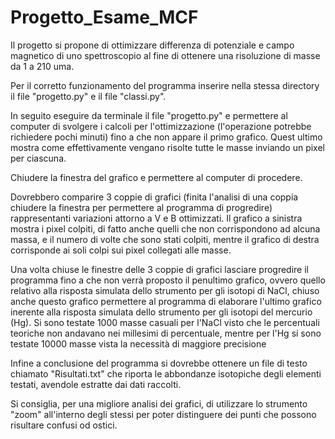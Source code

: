 # Progetto_Esame_MCF

Il progetto si propone di ottimizzare differenza di potenziale e campo magnetico di uno spettroscopio al fine di ottenere una risoluzione di masse da 1 a 210 uma.

Per il corretto funzionamento del programma inserire nella stessa directory il file "progetto.py" e il file "classi.py".

In seguito eseguire da terminale il file "progetto.py" e permettere al computer di svolgere i calcoli per l'ottimizzazione (l'operazione potrebbe richiedere pochi minuti) fino a che non appare il primo grafico. Quest ultimo mostra come effettivamente vengano risolte tutte le masse inviando un pixel per ciascuna.

Chiudere la finestra del grafico e permettere al computer di procedere.

Dovrebbero comparire 3 coppie di grafici (finita l'analisi di una coppia chiudere la finestra per permettere al programma di progredire) rappresentanti variazioni attorno a V e B ottimizzati. Il grafico a sinistra mostra i pixel colpiti, di fatto anche quelli che non corrispondono ad alcuna massa, e il numero di volte che sono stati colpiti, mentre il grafico di destra corrisponde ai soli colpi sui pixel collegati alle masse.

Una volta chiuse le finestre delle 3 coppie di grafici lasciare progredire il programma fino a che non verrà proposto il penultimo grafico, ovvero quello relativo alla risposta simulata dello strumento per gli isotopi di NaCl, chiuso anche questo grafico permettere al programma di elaborare l'ultimo grafico inerente alla risposta simulata dello strumento per gli isotopi del mercurio (Hg).
Si sono testate 1000 masse casuali per l'NaCl visto che le percentuali teoriche non andavano nei millesimi di percentuale, mentre per l'Hg si sono testate 10000 masse vista la necessità di maggiore precisione


Infine a conclusione del programma si dovrebbe ottenere un file di testo chiamato "Risultati.txt" che riporta le abbondanze isotopiche degli elementi testati, avendole estratte dai dati raccolti.

Si consiglia, per una migliore analisi dei grafici, di utilizzare lo strumento "zoom" all'interno degli stessi per poter distinguere dei punti che possono risultare confusi od ostici.

